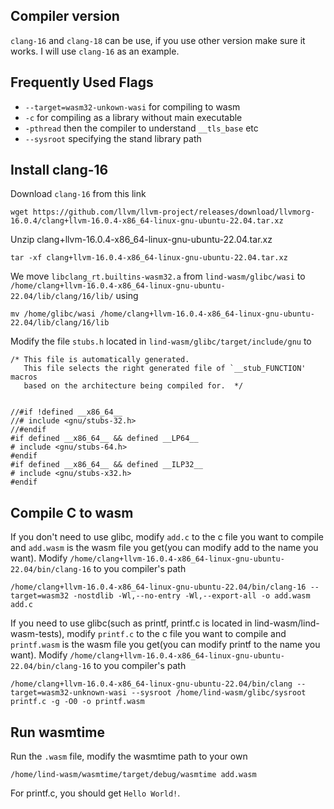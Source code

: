## Compiler version
`clang-16` and `clang-18` can be use, if you use other version make sure it works. I will use `clang-16` as an example.

## Frequently Used Flags
- `--target=wasm32-unkown-wasi` for compiling to wasm
- `-c` for compiling as a library without main executable
- `-pthread` then the compiler to understand `__tls_base` etc
- `--sysroot` specifying the stand library path

## Install clang-16
Download `clang-16` from this link

```
wget https://github.com/llvm/llvm-project/releases/download/llvmorg-16.0.4/clang+llvm-16.0.4-x86_64-linux-gnu-ubuntu-22.04.tar.xz
```

Unzip clang+llvm-16.0.4-x86_64-linux-gnu-ubuntu-22.04.tar.xz

```
tar -xf clang+llvm-16.0.4-x86_64-linux-gnu-ubuntu-22.04.tar.xz
```

We move `libclang_rt.builtins-wasm32.a` from `lind-wasm/glibc/wasi` to `/home/clang+llvm-16.0.4-x86_64-linux-gnu-ubuntu-22.04/lib/clang/16/lib/` using

```
mv /home/glibc/wasi /home/clang+llvm-16.0.4-x86_64-linux-gnu-ubuntu-22.04/lib/clang/16/lib
```

Modify the file `stubs.h` located in `lind-wasm/glibc/target/include/gnu` to

```
/* This file is automatically generated.
   This file selects the right generated file of `__stub_FUNCTION' macros
   based on the architecture being compiled for.  */


//#if !defined __x86_64__
//# include <gnu/stubs-32.h>
//#endif
#if defined __x86_64__ && defined __LP64__
# include <gnu/stubs-64.h>
#endif
#if defined __x86_64__ && defined __ILP32__
# include <gnu/stubs-x32.h>
#endif
```

## Compile C to wasm
If you don't need to use glibc, modify `add.c` to the c file you want to compile and `add.wasm` is the wasm file you get(you can modify add to the name you want). Modify `/home/clang+llvm-16.0.4-x86_64-linux-gnu-ubuntu-22.04/bin/clang-16` to you compiler's path

```
/home/clang+llvm-16.0.4-x86_64-linux-gnu-ubuntu-22.04/bin/clang-16 --target=wasm32 -nostdlib -Wl,--no-entry -Wl,--export-all -o add.wasm add.c
```

If you need to use glibc(such as printf, printf.c is located in lind-wasm/lind-wasm-tests), modify `printf.c` to the c file you want to compile and `printf.wasm` is the wasm file you get(you can modify printf to the name you want). Modify `/home/clang+llvm-16.0.4-x86_64-linux-gnu-ubuntu-22.04/bin/clang-16` to you compiler's path

```
/home/clang+llvm-16.0.4-x86_64-linux-gnu-ubuntu-22.04/bin/clang --target=wasm32-unknown-wasi --sysroot /home/lind-wasm/glibc/sysroot printf.c -g -O0 -o printf.wasm
```

## Run wasmtime
Run the `.wasm` file, modify the wasmtime path to your own

```
/home/lind-wasm/wasmtime/target/debug/wasmtime add.wasm
```

For printf.c, you should get `Hello World!`.

